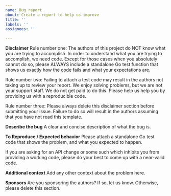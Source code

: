 ```yaml
---
name: Bug report
about: Create a report to help us improve
title: ''
labels: ''
assignees: ''

---
```


**Disclaimer**
Rule number one: The authors of this project do NOT know what you are trying to accomplish. In order to understand what you are trying to accomplish, we need code. Except for those cases when you absolutely cannot do so, please ALWAYS include a standalone Go test function that shows us exactly how the code fails and what your expectations are.

Rule number two: Failing to attach a test code may result in the authors not taking up to review your report. We enjoy solving problems, but we are not your support staff. We do not get paid to do this. Please help us help you by providing us with a reproducible code.

Rule number three: Please always delete this disclaimer section before submitting your issue. Failure to do so will result in the authors assuming that you have not read this template.

**Describe the bug**
A clear and concise description of what the bug is.

**To Reproduce / Expected behavior**
Please attach a standalone Go test code that shows the problem, and what you expected to happen.

If you are asking for an API change or some such which inhibits you from providing a working code, please do your best to come up with a near-valid code.

**Additional context**
Add any other context about the problem here.

**Sponsors**
Are you sponsoring the authors? If so, let us know. Otherwise, please delete this section.
